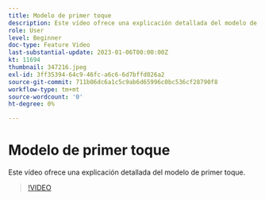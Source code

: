 ```yaml
---
title: Modelo de primer toque
description: Este vídeo ofrece una explicación detallada del modelo de primer toque.
role: User
level: Beginner
doc-type: Feature Video
last-substantial-update: 2023-01-06T00:00:00Z
kt: 11694
thumbnail: 347216.jpeg
exl-id: 3ff35394-64c9-46fc-a6c6-6d7bffd026a2
source-git-commit: 711b06dc6a1c5c9ab6d65996c0bc536cf28790f8
workflow-type: tm+mt
source-wordcount: '0'
ht-degree: 0%

---
```


# Modelo de primer toque

Este vídeo ofrece una explicación detallada del modelo de primer toque.

>[!VIDEO](https://video.tv.adobe.com/v/347216/?quality=12&learn=on)
